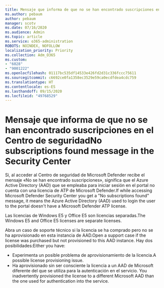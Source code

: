 ```yaml
---
title: Mensaje que informa de que no se han encontrado suscripciones en el Centro de seguridad
ms.author: pebaum
author: pebaum
manager: scotv
ms.date: 07/16/2020
ms.audience: Admin
ms.topic: article
ms.service: o365-administration
ROBOTS: NOINDEX, NOFOLLOW
localization_priority: Priority
ms.collection: Adm_O365
ms.custom:
- "6028"
- "9001222"
ms.openlocfilehash: 01117bc535df14533e426fd2d31c336fccc75611
ms.sourcegitcommit: c6692ce0fa1358ec3529e59ca0ecdfdea4cdc759
ms.translationtype: HT
ms.contentlocale: es-ES
ms.lasthandoff: 09/15/2020
ms.locfileid: "49768529"
---
```

# <a name="no-subscriptions-found-message-in-the-security-center"></a><span data-ttu-id="0403b-102">Mensaje que informa de que no se han encontrado suscripciones en el Centro de seguridad</span><span class="sxs-lookup"><span data-stu-id="0403b-102">No subscriptions found message in the Security Center</span></span>

<span data-ttu-id="0403b-103">Si, al acceder al Centro de seguridad de Microsoft Defender recibe el mensaje «No se han encontrado suscripciones», significa que el Azure Active Directory (AAD) que se empleaba para iniciar sesión en el portal no cuenta con una licencia de ATP de Microsoft Defender.</span><span class="sxs-lookup"><span data-stu-id="0403b-103">If while accessing Microsoft Defender Security Center you get a  "No subscriptions found" message, it means the Azure Active Directory (AAD) used to login the user to the portal doesn't have a Microsoft Defender ATP license.</span></span>  

<span data-ttu-id="0403b-104">Las licencias de Windows E5 y Office E5 son licencias separadas.</span><span class="sxs-lookup"><span data-stu-id="0403b-104">The Windows E5 and Office E5 licenses are separate licenses.</span></span>

<span data-ttu-id="0403b-105">Abra un caso de soporte técnico si la licencia se ha comprado pero no se ha aprovisionado en esta instancia de AAD.</span><span class="sxs-lookup"><span data-stu-id="0403b-105">Open a support case if the license was purchased but not provisioned to this AAD instance.</span></span> <span data-ttu-id="0403b-106">Hay dos posibilidades:</span><span class="sxs-lookup"><span data-stu-id="0403b-106">Either you have:</span></span> <br/>
-   <span data-ttu-id="0403b-107">Experimenta un posible problema de aprovisionamiento de la licencia.</span><span class="sxs-lookup"><span data-stu-id="0403b-107">A possible license provisioning issue.</span></span><br/>
-   <span data-ttu-id="0403b-108">Ha aprovisionado sin ser consciente la licencia a un AAD de Microsoft diferente del que se utiliza para la autenticación en el servicio. </span><span class="sxs-lookup"><span data-stu-id="0403b-108">You inadvertently provisioned the license to a different Microsoft AAD than the one used for authentication into the service.</span></span>